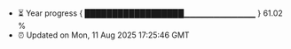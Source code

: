 - ⏳ Year progress { ██████████████████▁▁▁▁▁▁▁▁▁▁▁▁ } 61.02 %
- ⏰ Updated on Mon, 11 Aug 2025 17:25:46 GMT

